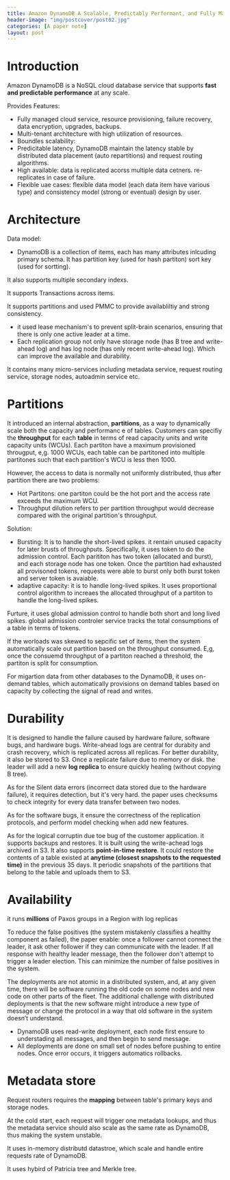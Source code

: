```yaml
---
title: Amazon DynamoDB A Scalable, Predictably Performant, and Fully Managed NoSQL Database Service
header-image: "img/postcover/post02.jpg"
categories: [A paper note]
layout: post
---
```


# Introduction

Amazon DynamoDB is a NoSQL cloud database service that supports **fast and predictable performance** at any scale.

Provides Features:

- Fully managed cloud service, resource provisioning, failure recovery, data encryption, upgrades, backups.
- Multi-tenant architecture with high utilization of resources.
- Boundles scalability:
- Predicitable latency, DynamoDB maintain the latency stable by distributed data placement (auto repartitions) and request routing algorithms. 
- High available: data is replicated acorss multiple data cetners. re-replicates in case of failure.
- Flexible uae cases: flexible data model (each data item have various type) and consistency model (strong or eventual) design by user.

# Architecture

Data model: 

- DynamoDB is a collection of items, each has many attributes inlcuding primary schema. It has partition key (used for hash partiton) sort key (used for sortting). 

It also supports multiple secondary indexs.

It supports Transactions across items.

It supports partitions and used PMMC to provide availabliltiy and strong consistency.

- it used lease mechanism's  to prevent split-brain scenarios, ensuring that there is only one active leader at a time.
- Each replication group not only have storage node (has B tree and write-ahead log) and has log node (has only recent write-ahead log). Which can improve the available and durability. 

It contains many micro-services including metadata service, request routing service, storage nodes, autoadmin service etc.

# Partitions

It introduced an internal abstraction, **partitions**, as a way to dynamically scale both the capacity and performanc e of tables. Customers can specifiy the **throughput** for each **table** in terms of read capacity units and write capacity units (WCUs). Each partiton have a maximum provisioned througput, e,g. 1000 WCUs, each table can be partitoned into multiple partitones such that each partition's WCU is less then 1000.

However, the access to data is normally not uniformly distributed, thus after partition there are two problems:

- Hot Partitons: one partiton could be the hot port and the access rate exceeds the maximum WCU. 
- Throughput dilution refers to per partition throughput would decrease compared with the original partition's throughput.

Solution:

- Bursting: It is to handle the short-lived spikes.
  it rentain unused capacity for later brusts of throughputs. Specifically, it uses token to do the admission control. Each parititon has two token (allocated and burst), and each storage node has one token. Once the partition had exhausted all provisoned tokens, requests were able to burst only both burst token and server token is avaiable.
- adaptive capacity: it is to handle long-lived spikes.
  It uses proportional control algorithm to increaes the allocated throughput of a partiton to handle the long-lived spikes.

Furture, it uses global admission control to handle both short and long lived spikes. global admission controler service tracks the total consumptions of a table in terms of tokens.

If the worloads was skewed to sepcific set of items, then the system automatically scale out partition based on the throughput consumed. E,g, once the consuemd throughput of a partiton reached a threshold, the partiton is split for consumption.

For migartion data from other databases to the DynamoDB, it uses on-demand tables, which automatically provisions on demand tables based on capacity by collecting the signal of read and writes.

# Durability

It is designed to handle the failure caused by hardware failure, software bugs, and hardware bugs. Write-ahead logs are central for durabity and crash recovery, which is replicated across all replicas. For better durability, it also be stored to S3. Once a replicate failure due to memory or disk. the leader will add a new **log replica** to ensure quickly healing (without copying B tree).

As for the Silent data errors (incorrect data stored due to the hardware failure), it requires detection, but it's very hard.
the paper uses checksums to check integrity for every data transfer between two nodes.

As for the software bugs, it ensure the correctness of the replication protocols, and perform model checking when add new features. 

As for the logical corruptin due toe bug of the customer application. it supports backups and restores. It is built using the write-achead logs archived in S3. It also supports **point-in-time restore**. It could restore the contents of a table existed at **anytime (closest snapshots to the requested time)** in the previous 35 days. It periodic snapshots of the partitions that belong to the table and uploads them to S3.

# Availability

it runs **millions** of Paxos groups in a Region with log replicas

To reduce the false positives (the system mistakenly classifies a healthy component as failed), the paper enable:
once a follower cannot connect the leader, it ask other follower if they can communicate with the leader. If all response with healthy leader message, then the follower don't attempt to trigger a leader election. This can minimize the number of false positives in the system.

The deployments are not atomic in a distributed system, and, at any given time, there will be software running the old code on some nodes and new code on other parts of the fleet. The additional challenge with distributed deployments is that the new software might introduce a new type of message or change the protocol in a way that old software in the system doesn’t understand.

- DynamoDB uses read-write deployment, each node first ensure to understading all messages, and then begin to send message.
- All deployments are done on small set of nodes before pushing to entire nodes. Once error occurs, it triggers automatics rollbacks.

# Metadata store

Request routers requires the **mapping** between table's primary keys and storage nodes.

At the cold start, each request will trigger one metadata lookups, and thus the metadata service should also scale as the same rate as DynamoDB, thus making the system unstable.

It uses in-memory distributd datastroe, which scale and handle entire requests rate of DynamoDB. 

It uses hybird of Patricia tree and Merkle tree.

